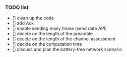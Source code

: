### TODO list
- [] clean up the code
- [] add Ack
- [] enable sending many frame (send data API)
- [] decide on the length of the preamble 
- [] decide on the length of the channel assessment 
- [] decide on the computation time 
- [] discuss and plan the battery-free network scenario 